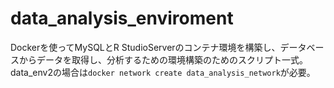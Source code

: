 # data_analysis_enviroment

Dockerを使ってMySQLとR StudioServerのコンテナ環境を構築し、データベースからデータを取得し、分析するための環境構築のためのスクリプト一式。
data_env2の場合は`docker network create data_analysis_network`が必要。